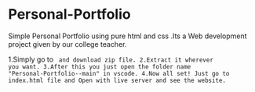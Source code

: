 # Personal-Portfolio
Simple Personal Portfolio using pure html and css .Its a Web development project given by our college teacher.


1.Simply go to <code> and download zip file.
2.Extract it wherever you want.
3.After this you just open the folder name "Personal-Portfolio--main" in vscode.
4.Now all set! Just go to index.html file and Open with live server and see the website. 
